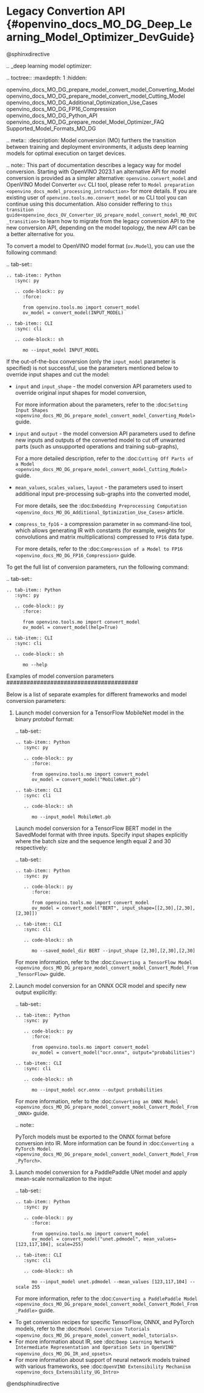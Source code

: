 # Legacy Convertion API {#openvino_docs_MO_DG_Deep_Learning_Model_Optimizer_DevGuide}

@sphinxdirective

.. _deep learning model optimizer:

.. toctree::
   :maxdepth: 1
   :hidden:

   openvino_docs_MO_DG_prepare_model_convert_model_Converting_Model
   openvino_docs_MO_DG_prepare_model_convert_model_Cutting_Model
   openvino_docs_MO_DG_Additional_Optimization_Use_Cases
   openvino_docs_MO_DG_FP16_Compression
   openvino_docs_MO_DG_Python_API
   openvino_docs_MO_DG_prepare_model_Model_Optimizer_FAQ
   Supported_Model_Formats_MO_DG

.. meta::
   :description: Model conversion (MO) furthers the transition between training and
                 deployment environments, it adjusts deep learning models for
                 optimal execution on target devices.

.. note::
   This part of documentation describes a legacy way for model conversion. Starting with OpenVINO 2023.1 an alternative API for model conversion is provided as a simpler alternative: `openvino.convert_model` and OpenVINO Model Converter `ovc` CLI tool, please refer to `Model preparation <openvino_docs_model_processing_introduction>` for more details. If you are existing user of `openvino.tools.mo.convert_model` or `mo` CLI tool you can continue using this documentation. Also consider reffering to `this transition guide<openvino_docs_OV_Converter_UG_prepare_model_convert_model_MO_OVC_transition>` to learn how to migrate from the legacy conversion API to the new conversion API, depending on the model topology, the new API can be a better alternative for you.

To convert a model to OpenVINO model format (``ov.Model``), you can use the following command:

.. tab-set::

    .. tab-item:: Python
       :sync: py

       .. code-block:: py
          :force:

          from openvino.tools.mo import convert_model
          ov_model = convert_model(INPUT_MODEL)

    .. tab-item:: CLI
       :sync: cli

       .. code-block:: sh

          mo --input_model INPUT_MODEL


If the out-of-the-box conversion (only the ``input_model`` parameter is specified) is not successful, use the parameters mentioned below to override input shapes and cut the model:

- ``input`` and ``input_shape`` - the model conversion API parameters used to override original input shapes for model conversion,

  For more information about the parameters, refer to the :doc:`Setting Input Shapes <openvino_docs_MO_DG_prepare_model_convert_model_Converting_Model>` guide.

- ``input`` and ``output`` - the model conversion API parameters used to define new inputs and outputs of the converted model to cut off unwanted parts (such as unsupported operations and training sub-graphs),

  For a more detailed description, refer to the :doc:`Cutting Off Parts of a Model <openvino_docs_MO_DG_prepare_model_convert_model_Cutting_Model>` guide.

- ``mean_values``, ``scales_values``, ``layout`` - the parameters used to insert additional input pre-processing sub-graphs into the converted model,

  For more details, see the :doc:`Embedding Preprocessing Computation <openvino_docs_MO_DG_Additional_Optimization_Use_Cases>` article.

- ``compress_to_fp16`` - a compression parameter in ``mo`` command-line tool, which allows generating IR with constants (for example, weights for convolutions and matrix multiplications) compressed to ``FP16`` data type.

  For more details, refer to the :doc:`Compression of a Model to FP16 <openvino_docs_MO_DG_FP16_Compression>` guide.

To get the full list of conversion parameters, run the following command:

.. tab-set::

    .. tab-item:: Python
       :sync: py

       .. code-block:: py
          :force:

          from openvino.tools.mo import convert_model
          ov_model = convert_model(help=True)

    .. tab-item:: CLI
       :sync: cli

       .. code-block:: sh

          mo --help


Examples of model conversion parameters
#######################################

Below is a list of separate examples for different frameworks and model conversion parameters:

1. Launch model conversion for a TensorFlow MobileNet model in the binary protobuf format:

   .. tab-set::

       .. tab-item:: Python
          :sync: py

          .. code-block:: py
             :force:

             from openvino.tools.mo import convert_model
             ov_model = convert_model("MobileNet.pb")

       .. tab-item:: CLI
          :sync: cli

          .. code-block:: sh

             mo --input_model MobileNet.pb


   Launch model conversion for a TensorFlow BERT model in the SavedModel format with three inputs. Specify input shapes explicitly where the batch size and the sequence length equal 2 and 30 respectively:

   .. tab-set::

       .. tab-item:: Python
          :sync: py

          .. code-block:: py
             :force:

             from openvino.tools.mo import convert_model
             ov_model = convert_model("BERT", input_shape=[[2,30],[2,30],[2,30]])

       .. tab-item:: CLI
          :sync: cli

          .. code-block:: sh

             mo --saved_model_dir BERT --input_shape [2,30],[2,30],[2,30]


   For more information, refer to the :doc:`Converting a TensorFlow Model <openvino_docs_MO_DG_prepare_model_convert_model_Convert_Model_From_TensorFlow>` guide.

2. Launch model conversion for an ONNX OCR model and specify new output explicitly:

   .. tab-set::

       .. tab-item:: Python
          :sync: py

          .. code-block:: py
             :force:

             from openvino.tools.mo import convert_model
             ov_model = convert_model("ocr.onnx", output="probabilities")

       .. tab-item:: CLI
          :sync: cli

          .. code-block:: sh

             mo --input_model ocr.onnx --output probabilities


   For more information, refer to the :doc:`Converting an ONNX Model <openvino_docs_MO_DG_prepare_model_convert_model_Convert_Model_From_ONNX>` guide.

   .. note::

      PyTorch models must be exported to the ONNX format before conversion into IR. More information can be found in :doc:`Converting a PyTorch Model <openvino_docs_MO_DG_prepare_model_convert_model_Convert_Model_From_PyTorch>`.

3. Launch model conversion for a PaddlePaddle UNet model and apply mean-scale normalization to the input:

   .. tab-set::

       .. tab-item:: Python
          :sync: py

          .. code-block:: py
             :force:

             from openvino.tools.mo import convert_model
             ov_model = convert_model("unet.pdmodel", mean_values=[123,117,104], scale=255)

       .. tab-item:: CLI
          :sync: cli

          .. code-block:: sh

             mo --input_model unet.pdmodel --mean_values [123,117,104] --scale 255


   For more information, refer to the :doc:`Converting a PaddlePaddle Model <openvino_docs_MO_DG_prepare_model_convert_model_Convert_Model_From_Paddle>` guide.

- To get conversion recipes for specific TensorFlow, ONNX, and PyTorch models, refer to the :doc:`Model Conversion Tutorials <openvino_docs_MO_DG_prepare_model_convert_model_tutorials>`.
- For more information about IR, see :doc:`Deep Learning Network Intermediate Representation and Operation Sets in OpenVINO™ <openvino_docs_MO_DG_IR_and_opsets>`.
- For more information about support of neural network models trained with various frameworks, see :doc:`OpenVINO Extensibility Mechanism <openvino_docs_Extensibility_UG_Intro>`

@endsphinxdirective

